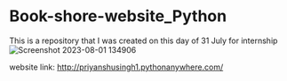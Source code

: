 # Book-shore-website_Python
This is a repository that I was created on this day of 31 July for internship
![Screenshot 2023-08-01 134906](https://github.com/PRIYANSHUSINGH2003/Book-shore-website_Python/assets/102310770/c23144d1-eba1-4863-a97b-32e31800367a)

website link: http://priyanshusingh1.pythonanywhere.com/
